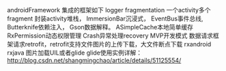 androidFramework
集成的框架如下
logger
fragmentation 一个activity多个fragment
封装activity堆栈，
ImmersionBar沉浸式，
EventBus事件总线,
Butterknife依赖注入，
Gson数据解释。
ASimpleCache本地简单缓存
RxPermission动态权限管理
Crash异常处理recovery
MVP开发模式
数据请求框架请求retrofit，retrofit支持文件图片的上传下载，大文件断点下载
rxandroid
rxjava
图片加载UIL或者glide glide使用实例详解：http://blog.csdn.net/shangmingchao/article/details/51125554/
